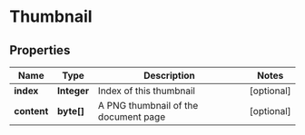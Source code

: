
# Thumbnail

## Properties
Name | Type | Description | Notes
------------ | ------------- | ------------- | -------------
**index** | **Integer** | Index of this thumbnail |  [optional]
**content** | **byte[]** | A PNG thumbnail of the document page |  [optional]



